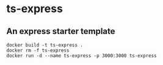 # ts-express
## An express starter template

`docker build -t ts-express .`  
`docker rm -f ts-express`  
`docker run -d --name ts-express -p 3000:3000 ts-express`
